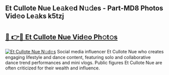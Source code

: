 ## Et Cullote Nue Le𝚊k𝚎d N𝚞𝚍es - Part-MD8 Photos Vid𝚎o Le𝚊ks k5tzj

# <h2><a href="http://fb9lgsj.evod.top/?m=Et+Cullote+Nue">🔗 👉🔴 Et Cullote Nue Vid𝚎o Ph𝚘t𝚘s</a></h2>

[![Et Cullote Nue N𝚞d𝚎s](https://i.imgur.com/8V9OHl7.gif)](http://fb9lgsj.evod.top/?m=Et+Cullote+Nue)
Social media influencer Et Cullote Nue who creates engaging lifestyle and dance content, featuring solo and collaborative dance trend performances and mini vlogs. Public figures Et Cullote Nue are often criticized for their wealth and influence. 
